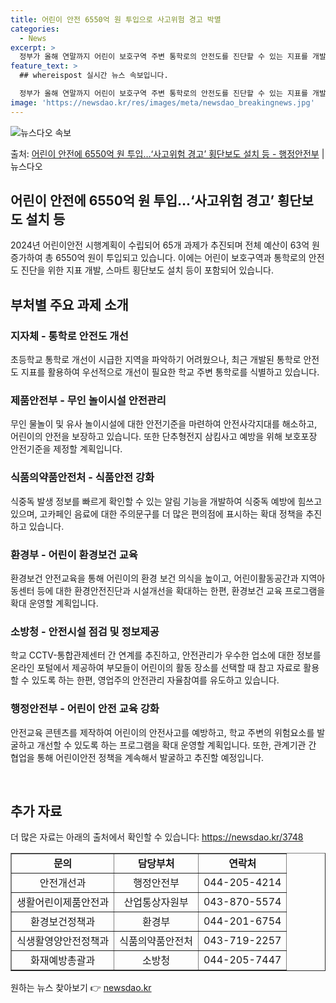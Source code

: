```yaml
---
title: 어린이 안전 6550억 원 투입으로 사고위험 경고 박멸
categories:
  - News
excerpt: >
  정부가 올해 연말까지 어린이 보호구역 주변 통학로의 안전도를 진단할 수 있는 지표를 개발하고, 진단 결과 위…
feature_text: >
  ## whereispost 실시간 뉴스 속보입니다.

  정부가 올해 연말까지 어린이 보호구역 주변 통학로의 안전도를 진단할 수 있는 지표를 개발하고, 진단 결과 위…
image: 'https://newsdao.kr/res/images/meta/newsdao_breakingnews.jpg'
---
```


![뉴스다오 속보](https://newsdao.kr/res/images/meta/newsdao_breakingnews.jpg)

<p>출처: <a href="https://newsdao.kr/3748" rel="dofollow">어린이 안전에 6550억 원 투입…‘사고위험 경고’ 횡단보도 설치 등 - 행정안전부</a> | 뉴스다오</p>

<h2 data-ke-size="size26">어린이 안전에 6550억 원 투입…‘사고위험 경고’ 횡단보도 설치 등</h2>
<p data-ke-size="size16">2024년 어린이안전 시행계획이 수립되어 65개 과제가 추진되며 전체 예산이 63억 원 증가하여 총 6550억 원이 투입되고 있습니다. 이에는 어린이 보호구역과 통학로의 안전도 진단을 위한 지표 개발, 스마트 횡단보도 설치 등이 포함되어 있습니다.</p>

<h2 data-ke-size="size26">부처별 주요 과제 소개</h2>

<h3>지자체 - 통학로 안전도 개선</h3>
<p data-ke-size="size16">초등학교 통학로 개선이 시급한 지역을 파악하기 어려웠으나, 최근 개발된 통학로 안전도 지표를 활용하여 우선적으로 개선이 필요한 학교 주변 통학로를 식별하고 있습니다.</p>

<h3>제품안전부 - 무인 놀이시설 안전관리</h3>
<p data-ke-size="size16">무인 물놀이 및 유사 놀이시설에 대한 안전기준을 마련하여 안전사각지대를 해소하고, 어린이의 안전을 보장하고 있습니다. 또한 단추형전지 삼킴사고 예방을 위해 보호포장 안전기준을 제정할 계획입니다.</p>

<h3>식품의약품안전처 - 식품안전 강화</h3>
<p data-ke-size="size16">식중독 발생 정보를 빠르게 확인할 수 있는 알림 기능을 개발하여 식중독 예방에 힘쓰고 있으며, 고카페인 음료에 대한 주의문구를 더 많은 편의점에 표시하는 확대 정책을 추진하고 있습니다.</p>

<h3>환경부 - 어린이 환경보건 교육</h3>
<p data-ke-size="size16">환경보건 안전교육을 통해 어린이의 환경 보건 의식을 높이고, 어린이활동공간과 지역아동센터 등에 대한 환경안전진단과 시설개선을 확대하는 한편, 환경보건 교육 프로그램을 확대 운영할 계획입니다.</p>

<h3>소방청 - 안전시설 점검 및 정보제공</h3>
<p data-ke-size="size16">학교 CCTV-통합관제센터 간 연계를 추진하고, 안전관리가 우수한 업소에 대한 정보를 온라인 포털에서 제공하여 부모들이 어린이의 활동 장소를 선택할 때 참고 자료로 활용할 수 있도록 하는 한편, 영업주의 안전관리 자율참여를 유도하고 있습니다.</p>

<h3>행정안전부 - 어린이 안전 교육 강화</h3>
<p data-ke-size="size16">안전교육 콘텐츠를 제작하여 어린이의 안전사고를 예방하고, 학교 주변의 위험요소를 발굴하고 개선할 수 있도록 하는 프로그램을 확대 운영할 계획입니다. 또한, 관계기관 간 협업을 통해 어린이안전 정책을 계속해서 발굴하고 추진할 예정입니다.</p>

<p data-ke-size="size16">&nbsp;</p>
<h2 data-ke-size="size26">추가 자료</h2>
<p data-ke-size="size16">더 많은 자료는 아래의 출처에서 확인할 수 있습니다: 
<a href="https://newsdao.kr/3748">https://newsdao.kr/3748</a></p>

<table style="width: 100%;" border="1">
<tbody>
<tr>
<td style="text-align: center; height: 17px;"><b>문의</b></td>
<td style="text-align: center; height: 17px;"><b>담당부처</b></td>
<td style="text-align: center; height: 17px;"><b>연락처</b></td>
</tr>
<tr>
<td style="text-align: center; height: 17px;">안전개선과</td>
<td style="text-align: center; height: 17px;">행정안전부</td>
<td style="text-align: center; height: 17px;">044-205-4214</td>
</tr>
<tr>
<td style="text-align: center; height: 17px;">생활어린이제품안전과</td>
<td style="text-align: center; height: 17px;">산업통상자원부</td>
<td style="text-align: center; height: 17px;">043-870-5574</td>
</tr>
<tr>
<td style="text-align: center; height: 17px;">환경보건정책과</td>
<td style="text-align: center; height: 17px;">환경부</td>
<td style="text-align: center; height: 17px;">044-201-6754</td>
</tr>
<tr>
<td style="text-align: center; height: 17px;">식생활영양안전정책과</td>
<td style="text-align: center; height: 17px;">식품의약품안전처</td>
<td style="text-align: center; height: 17px;">043-719-2257</td>
</tr>
<tr>
<td style="text-align: center; height: 17px;">화재예방총괄과</td>
<td style="text-align: center; height: 17px;">소방청</td>
<td style="text-align: center; height: 17px;">044-205-7447</td>
</tr>
</tbody>
</table> 

원하는 뉴스 찾아보기 👉 <a href="https://newsdao.kr" rel="dofollow">newsdao.kr</a>


